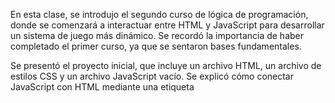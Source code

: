 En esta clase, se introdujo el segundo curso de lógica de programación, donde se comenzará a interactuar entre HTML y JavaScript para desarrollar un sistema de juego más dinámico. Se recordó la importancia de haber completado el primer curso, ya que se sentaron bases fundamentales.

Se presentó el proyecto inicial, que incluye un archivo HTML, un archivo de estilos CSS y un archivo JavaScript vacío. Se explicó cómo conectar JavaScript con HTML mediante una etiqueta <script> en el archivo HTML, utilizando el atributo src para incluir el archivo JavaScript.

Se introdujo el concepto del Document Object Model (DOM), que permite a JavaScript acceder y manipular los elementos HTML. Se explicó cómo utilizar el método querySelector para seleccionar elementos del DOM, como un encabezado <h1> y un párrafo <p>. Se mostró cómo asignar texto a estos elementos utilizando la propiedad innerHTML.

Finalmente, se destacó la importancia de activar el live server en Visual Studio Code para ver los cambios en tiempo real en el navegador. Se concluyó la clase con la promesa de seguir mejorando el sistema del juego en las próximas lecciones.



En esta clase, se introdujo el concepto de interacción con el HTML a través de JavaScript, enfocándose en los eventos, especialmente el evento de clic. Se explicó que los botones en HTML permiten a los usuarios realizar acciones, y que cada acción se puede capturar como un evento en JavaScript.

Se destacó la importancia de los eventos, como el clic y el mouse over, y cómo estos pueden mejorar la experiencia del usuario (UX). Se mostró cómo se pueden definir eventos en HTML utilizando el prefijo on, específicamente onclick, que permite ejecutar código JavaScript cuando se hace clic en un botón.

Además, se presentó el concepto de funciones en JavaScript, explicando que una función es un bloque de código que realiza una tarea específica. Se discutieron las convenciones para nombrar funciones y se mostró cómo declarar una función utilizando la palabra reservada function. Finalmente, se demostró cómo llamar a una función desde el HTML y se realizó una prueba con una alerta para confirmar que la función se estaba ejecutando correctamente.

La clase concluyó mencionando que se continuará desarrollando la lógica de la función en el próximo video.
Copiar texto de Luri al portapapeles



Aquí tienes un resumen de los temas enseñados en esta aula:

    Cargamos el proyecto con HTML y CSS para crear la estructura y el estilo de la página que usaremos durante el curso.
    Aprendimos a manipular el contenido de los elementos HTML, como H1 y párrafos (p), utilizando JavaScript para cambiar dinámicamente el texto mostrado en la página.
    Comprendimos la importancia de la interacción entre HTML y JavaScript para crear páginas web dinámicas e interactivas.

En la próxima aula:

    Aprenderemos qué son las funciones de manera práctica y cuál es su importancia en la carrera de desarrollo de software.

En esta clase, se abordó la importancia de optimizar el código en JavaScript al trabajar con HTML. Se introdujo el concepto de funciones, específicamente la función asignarTextoElemento, que permite evitar la repetición de código al asignar texto a elementos HTML.

Se explicó cómo declarar una función y cómo utilizar parámetros para hacerla más genérica, permitiendo que reciba diferentes elementos y textos cada vez que se llame. Esto no solo mejora la legibilidad del código, sino que también facilita su mantenimiento y escalabilidad a medida que el proyecto crece.

Además, se mencionó el concepto de hoisting, que permite que las funciones sean llamadas antes de ser declaradas en el código. Al final, se mostró cómo la implementación de esta función reduce significativamente la cantidad de código necesario, haciendo que el desarrollo sea más eficiente y profesional.

En resumen, la clase enfatizó la importancia de crear funciones reutilizables para optimizar el trabajo con JavaScript y HTML.

###  Para saber más: funciones con JavaScript



Las funciones juegan un papel central en la programación y en el desarrollo de software, permitiendo encapsular bloques de código reutilizables y ejecutables. Pueden ser definidas para realizar tareas específicas, desde cálculos simples hasta la manipulación compleja de datos. Las funciones en JavaScript pueden tener o no parámetros, así como devolver o no valores.
Tipo de Función	Ejemplo de Código	Uso
Sin retorno y sin parámetros	function saludo() { ... }	Ejecución de un bloque de código simple.
Sin retorno y con parámetros	function saludar(nombre) { ... }	Ejecución de un bloque de código con argumentos.
Con retorno y sin parámetros	function generarNumeroAleatorio() { ... }	Cálculo y retorno de un valor específico.
Con retorno y con parámetros	function sumar(a, b) { ... }	Cálculo y retorno basado en argumentos.
Función anónima	let saludo = function() { ... };	Definición de una función sin nombre localmente.
Función flecha	let cuadrado = x => x * x;	Definición concisa de funciones cortas.

Su uso es esencial para crear aplicaciones dinámicas, interactivas y eficientes en JavaScript. Sin embargo, no es necesario que crees todos los tipos de funciones en este momento. Sigue las lecciones y ten en cuenta que estas variaciones existen, y a medida que surja la necesidad, profundizaremos cada vez más en la lógica y JavaScript.

### Mensaje, si acerto

En esta clase, se trabajó en la lógica de un juego donde se le indica a la persona usuaria si ha acertado un número secreto. Se revisó cómo utilizar condiciones en JavaScript para verificar si el número ingresado es igual, mayor o menor que el número secreto.

Se explicó el uso de la función asignarTextoElemento para mostrar mensajes a la persona usuaria, indicando si acertó el número o dándole pistas sobre si el número secreto es mayor o menor. Se destacó la importancia de reutilizar funciones para optimizar el código, lo que facilita su mantenimiento y mejora la legibilidad. Al final, se realizó una prueba del juego, donde se ingresaron diferentes números para verificar su funcionamiento. 

### Mensaje de numero de intentos

En esta clase, se continuó el desarrollo de un juego en el que el usuario intenta adivinar un número. Se implementó una funcionalidad para contar cuántas veces el usuario ha intentado adivinar el número. Para ello, se creó una variable llamada numeroIntentos, que se inicializa en uno, ya que el usuario debe intentar al menos una vez.

Cada vez que el usuario no acierta, se incrementa esta variable utilizando la forma abreviada ++. Además, se utilizó console.log para mostrar el número de intentos en la consola.

Cuando el usuario finalmente acierta, se muestra un mensaje que indica cuántas veces intentó adivinar el número. Para esto, se emplearon template strings y el operador ternario para manejar la pluralidad de la palabra "vez". Si el número de intentos es uno, se muestra "vez", y si es más de uno, se muestra "veces".

Finalmente, se probó el sistema, asegurando que funcionara correctamente y que el mensaje final reflejara adecuadamente el número de intentos realizados por el usuario. Se mencionó que aún hay mejoras por hacer, pero que el sistema básico ya está funcional.

### Limpiar campo

En esta clase, se abordó la mejora de un juego de adivinanza de números. Se discutió la necesidad de limpiar el campo de entrada después de cada intento fallido, para facilitar la experiencia del usuario. Para lograr esto, se creó una función llamada limpiarCaja, que utiliza document.querySelector o getElementById para seleccionar el campo de entrada y establecer su valor en una cadena vacía.

Además, se activó un botón de "nuevo juego" que inicialmente está deshabilitado. Este botón se habilita solo cuando el usuario adivina el número correctamente, eliminando el atributo Disable del botón. Esto permite que el usuario inicie un nuevo juego sin problemas.

Se enfatizó la importancia de los comentarios en el código y se mostró cómo simplificar el código eliminando variables innecesarias. La clase concluyó con la preparación para implementar la funcionalidad del botón de reinicio en la próxima sesión.

### Funcion reiniciar juego

En esta clase, se abordó la implementación de un botón de "Nuevo Juego" en un juego, utilizando la función reiniciarJuego. Se explicó que al presionar el botón, se debe llamar a esta función, que aún no estaba definida, pero se comenzó a construir.

La función reiniciarJuego tiene como objetivo reiniciar el juego desde cero, lo que implica varias acciones:

    Limpiar la caja de texto utilizando la función limpiarCaja.
    Mostrar mensajes iniciales, como el título y el rango de números, a través de una nueva función llamada condicionesIniciales.
    Generar un nuevo número aleatorio.
    Reiniciar el número de intentos a 1.
    Deshabilitar el botón de "Nuevo Juego" para evitar que se pueda reiniciar el juego en medio de una partida.

Se enfatizó la importancia de organizar el código y utilizar comentarios para clarificar las acciones de la función. Además, se discutió sobre la mejora continua del código, como renombrar funciones para reflejar mejor su propósito.

Finalmente, se probó la funcionalidad del nuevo botón, asegurándose de que todas las condiciones iniciales se restablecieran correctamente al iniciar un nuevo juego. La clase concluyó con la idea de que se pueden seguir haciendo mejoras en el juego en futuras lecciones.



En esta aula:

    Aprendimos cómo crear un programa para verificar si el 'intento' ingresado es igual al número secreto definido.Utilizamos estructuras condicionales para tomar decisiones basadas en el resultado de esta comparación;
    Creamos una variable para almacenar la cantidad de intentos realizados por el usuario;
    Hemos visto la importancia de consultar la documentación del lenguaje y las bibliotecas utilizadas en el desarrollo del programa. La documentación es una fuente valiosa de información que nos ayuda a comprender conceptos y a utilizar correctamente las funcionalidades disponibles.

En la próxima aula:

    Vamos a aprender cómo funcionan las listas (o arrays, en inglés) y cuán fundamentales son en la carrera de desarrollo de software.

### Arreglos



En esta clase, se abordó el tema de las listas en JavaScript, específicamente los arreglos. Se destacó que JavaScript permite la creación de listas combinadas, aunque se recomienda mantener la homogeneidad en las listas, es decir, que todos los elementos sean del mismo tipo (cadenas, números, objetos, etc.).

Se explicaron varias operaciones comunes con arreglos, como agregar elementos utilizando el método push, que permite añadir elementos al final de la lista. También se mencionó cómo obtener el tamaño de un arreglo con la propiedad length, enfatizando la importancia de escribirlo correctamente.

Se discutió cómo acceder a los elementos de un arreglo mediante su índice, recordando que la numeración comienza en 0. Se mostró cómo obtener el primer y el último elemento de la lista, así como la importancia de conocer la última posición para evitar errores al acceder a índices no válidos.

Finalmente, se mencionó que en la próxima clase se implementará una lógica para evitar que los números sorteados se repitan. Se alentó a los estudiantes a profundizar en la documentación de JavaScript para entender mejor el manejo de listas.
Copiar texto de Luri al portapapeles

### Arreglo recursividad

En esta clase, se abordó el concepto de listas (arreglos) y su uso en la programación, específicamente en el contexto de un juego donde se generan números aleatorios. Se explicó cómo crear una lista para almacenar los números que ya han sido sorteados, utilizando el método push para agregar nuevos números a la lista.

Se introdujo la condición if para verificar si un número generado ya está en la lista, utilizando el método includes, que devuelve un valor booleano. Si el número ya existe, se debe generar otro número, lo que se logra a través de la recursividad, permitiendo que la función se llame a sí misma hasta encontrar un número que no haya sido sorteado.

Se destacó la importancia de la recursividad para evitar la creación de múltiples funciones y se advirtió sobre la necesidad de tener una condición de salida para evitar bucles infinitos. Finalmente, se realizaron pruebas en el código para verificar que el algoritmo funcionaba correctamente al generar números únicos hasta que se agotaron las opciones disponibles.
Copiar texto de Luri al portapapeles

### Resolviendo la Recursividad

En esta clase, se abordó el tema de la recursividad y cómo manejar un problema común relacionado con ella: la falta de una condición de salida. Los instructores, Cristian y Leo, discutieron la importancia de establecer un límite para evitar que el programa se quede en un bucle infinito.

Se introdujo la idea de utilizar una variable llamada "número máximo" para definir el rango de números que se pueden sortear en el juego. Se explicó cómo verificar si todos los números posibles ya han sido sorteados utilizando la función len() para comparar la longitud de la lista de números sorteados con el número máximo.

Además, se implementó un mensaje que se muestra cuando todos los números han sido sorteados, y se desactiva el botón de "nuevo juego" para indicar que el juego ha terminado. Se sugirió como tarea adicional que los estudiantes implementen una variable que limite el número de intentos antes de reiniciar el juego, lo que también ayudaría a manejar la recursividad de manera más eficiente.

### lo que aprendimos



En esta aula:

    Aprendimos a trabajar con listas en JavaScript, incluyendo cómo agregar elementos, obtener el tamaño de la lista, acceder a elementos específicos y la importancia de conocer la posición del último elemento. También destacamos la importancia de leer la documentación y comprender los conceptos relacionados con el manejo de listas en JavaScript.

    La importancia de trabajar con funciones en la programación.

    Cómo generar un número secreto a través de una función.

    El uso del método push para almacenar el número generado al final de la lista.

    Cómo verificar si un número ya existe en la lista utilizando el método includes de JavaScript.

    La aplicación de la recursividad para generar un nuevo número válido.

    Como implementar un límite en el juego para evitar el bucle infinito.

    Como implementar una variable adicional para limitar la cantidad de veces que se puede jugar antes de reiniciar el juego.

En la próxima aula:

    Tendrás la oportunidad de poner en práctica todo el conocimiento que has adquirido resolviendo un desafío. ¡Hasta entonces, buena suerte!


### Para saber más: creando una cuenta en GitHub y Vercel (paso a paso)


GitHub es una plataforma ampliamente utilizada para alojar y colaborar en proyectos de código fuente por personas desarrolladoras de software. Ofrece funciones de control de versiones que permiten a equipos de programadores trabajar de manera eficiente, realizando cambios, revisiones y resolviendo conflictos de código de forma colaborativa. ¡Es como la 'red social' de los desarrolladores!

Además, GitHub facilita el seguimiento de problemas y solicitudes de extracción, lo que hace que el proceso de desarrollo sea más transparente y organizado.

El primer paso para crear una cuenta en GitHub es acceder al sitio web de GitHub a través de este enlace y hacer clic en 'Sign up'.

A continuación, verás una página como esta:

Haz lo siguiente:

    Ingresa tu correo electrónico.
    Crea una contraseña.
    Ingresa un nombre de usuario.
    Si deseas recibir actualizaciones y anuncios de productos por correo electrónico, escribe 's' para sí o 'n' para no.
    Haz clic en el botón Continuar.

Después de completar tu información personal y hacer clic en Continuar, haz clic en Create Account y recibirás una confirmación de registro por correo electrónico. Después de validar tu cuenta, podrás utilizar los servicios de GitHub :)

Creando una cuenta en Vercel

Por su parte, Vercel es una plataforma de alojamiento e implementación de aplicaciones web modernas, especializada en ofrecer experiencias de carga rápida y rendimiento optimizado. A menudo se utiliza para alojar sitios web estáticos y aplicaciones de una sola página (SPA), aprovechando técnicas avanzadas y eficientes para los usuarios finales.

Vercel simplifica la implementación continua y la escalabilidad automática, permitiendo que los desarrolladores se centren en la creación de excelentes experiencias digitales sin preocuparse por la complejidad subyacente de la infraestructura.

El primer paso para crear una cuenta en Vercel es acceder al sitio web de Vercel a través de este enlace y hacer clic en 'Sign up'.

Después de hacer clic en 'Sing up', verás una página como esta:

Luego, haz clic en 'Continue with GitHub' y listo, ¡tu cuenta ha sido creada! Ahora solo tienes que utilizar los servicios de Vercel :)

